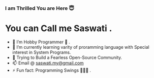 ### I am Thrilled You are Here 😇 
# You can Call me Saswati .
- 👀 I’m Hobby Programmer 🐞 .
- 🌱 I’m currently learning varity of proramming language with Special interest in System Programs.
- 💞️ Trying to Build a Fearless Open-Source Community.
- 📫 Email @ saswati.my@gmail.com
- ⚡ Fun fact: Programming Swings 👩🏻‍💻 .


